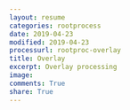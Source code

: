 ```yaml
---
layout: resume
categories: rootprocess
date: 2019-04-23
modified: 2019-04-23
processurl: rootproc-overlay
title: Overlay
excerpt: Overlay processing
image: 
comments: True
share: True
---
```

